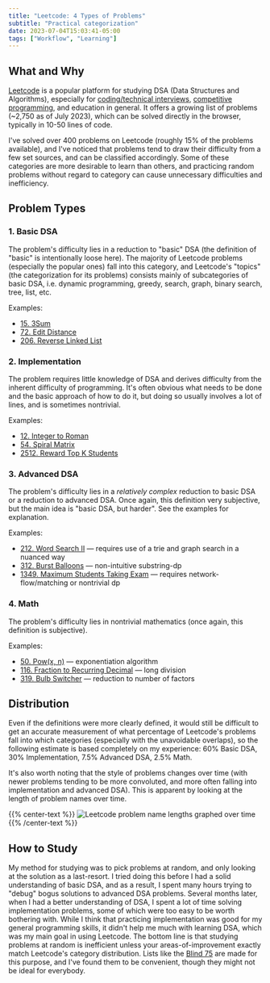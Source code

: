 ```yaml
---
title: "Leetcode: 4 Types of Problems"
subtitle: "Practical categorization"
date: 2023-07-04T15:03:41-05:00
tags: ["Workflow", "Learning"]
---
```


## What and Why

[Leetcode](https://leetcode.com/) is a popular platform for studying DSA (Data Structures and Algorithms), especially for [coding/technical interviews](https://en.wikipedia.org/wiki/Coding_interview), [competitive programming](https://en.wikipedia.org/wiki/Competitive_programming), and education in general. It offers a growing list of problems (~2,750 as of July 2023), which can be solved directly in the browser, typically in 10-50 lines of code.

I've solved over 400 problems on Leetcode (roughly 15% of the problems available), and I've noticed that problems tend to draw their difficulty from a few set sources, and can be classified accordingly. Some of these categories are more desirable to learn than others, and practicing random problems without regard to category can cause unnecessary difficulties and inefficiency.

## Problem Types

### 1. Basic DSA
The problem's difficulty lies in a reduction to "basic" DSA (the definition of "basic" is intentionally loose here). The majority of Leetcode problems (especially the popular ones) fall into this category, and Leetcode's "topics" (the categorization for its problems) consists mainly of subcategories of basic DSA, i.e. dynamic programming, greedy, search, graph, binary search, tree, list, etc.

Examples:
- [15. 3Sum](https://leetcode.com/problems/3sum/)
- [72. Edit Distance](https://leetcode.com/problems/edit-distance/)
- [206. Reverse Linked List](https://leetcode.com/problems/reverse-linked-list/)


### 2. Implementation
The problem requires little knowledge of DSA and derives difficulty from the inherent difficulty of programming. It's often obvious what needs to be done and the basic approach of how to do it, but doing so usually involves a lot of lines, and is sometimes nontrivial.

Examples:
- [12. Integer to Roman](https://leetcode.com/problems/integer-to-roman/)
- [54. Spiral Matrix](https://leetcode.com/problems/spiral-matrix/)
- [2512. Reward Top K Students](https://leetcode.com/problems/reward-top-k-students/)

### 3. Advanced DSA
The problem's difficulty lies in a *relatively complex* reduction to basic DSA or a reduction to advanced DSA. Once again, this definition very subjective, but the main idea is "basic DSA, but harder". See the examples for explanation.

Examples:
- [212. Word Search II](https://leetcode.com/problems/word-search-ii/) &mdash; requires use of a trie and graph search in a nuanced way
- [312. Burst Balloons](https://leetcode.com/problems/burst-balloons/) &mdash; non-intuitive substring-dp
- [1349. Maximum Students Taking Exam](https://leetcode.com/problems/maximum-students-taking-exam/) &mdash; requires network-flow/matching or nontrivial dp

### 4. Math
The problem's difficulty lies in nontrivial mathematics (once again, this definition is subjective).

Examples:
- [50. Pow(x, n)](https://leetcode.com/problems/powx-n/) &mdash; exponentiation algorithm
- [116. Fraction to Recurring Decimal](https://leetcode.com/problems/fraction-to-recurring-decimal/) &mdash; long division
- [319. Bulb Switcher](https://leetcode.com/problems/bulb-switcher/) &mdash; reduction to number of factors

## Distribution

Even if the definitions were more clearly defined, it would still be difficult to get an accurate measurement of what percentage of Leetcode's problems fall into which categories (especially with the unavoidable overlaps), so the following estimate is based completely on my experience: 60% Basic DSA, 30% Implementation, 7.5% Advanced DSA, 2.5% Math.

It's also worth noting that the style of problems changes over time (with newer problems tending to be more convoluted, and more often falling into implementation and advanced DSA). This is apparent by looking at the length of problem names over time.

{{% center-text %}}
<img src="/images/lc-graph.jpg" alt="Leetcode problem name lengths graphed over time"/>
{{% /center-text %}}

## How to Study

My method for studying was to pick problems at random, and only looking at the solution as a last-resort. I tried doing this before I had a solid understanding of basic DSA, and as a result, I spent many hours trying to "debug" bogus solutions to advanced DSA problems. Several months later, when I had a better understanding of DSA, I spent a lot of time solving implementation problems, some of which were too easy to be worth bothering with. While I think that practicing implementation was good for my general programming skills, it didn't help me much with learning DSA, which was my main goal in using Leetcode. The bottom line is that studying problems at random is inefficient unless your areas-of-improvement exactly match Leetcode's category distribution. Lists like the [Blind 75](https://leetcode.com/list/oizxjoit/) are made for this purpose, and I've found them to be convenient, though they might not be ideal for everybody.
